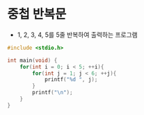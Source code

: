 # 중첩 반복문

* 1, 2, 3, 4, 5를 5줄 반복하여 출력하는 프로그램  

```c
#include <stdio.h>

int main(void) {
    for(int i = 0; i < 5; ++i){
        for(int j = 1; j < 6; ++j){
            printf("%d ", j);
        }
        printf("\n");
    }
}
```
